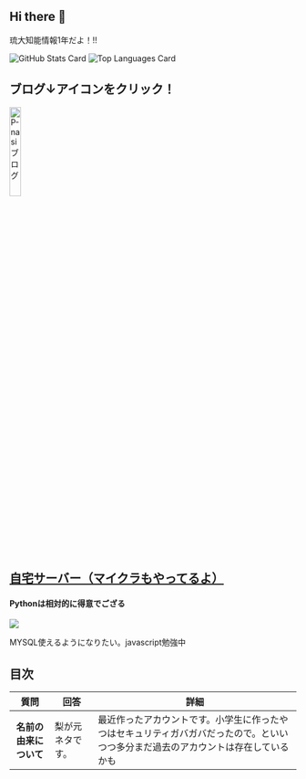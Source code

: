 ## Hi there 👋
琉大知能情報1年だよ！!!

![GitHub Stats Card](https://github-readme-stats.vercel.app/api?username=p-nasimonan)
![Top Languages Card](https://github-readme-stats.vercel.app/api/top-langs/?username=p-nasimonan)


## ブログ↓アイコンをクリック！
<a href = https://ie.u-ryukyu.ac.jp/p-nasi/>
<img src="https://ie.u-ryukyu.ac.jp/p-nasi/img/logo.png" width="20%" alt ="P-nasiブログ">
</a>


<a href = 'https://anko.pgw.jp/'>自宅サーバー（マイクラもやってるよ）</a>
---
  <!-- バックエンドの言語一覧 -->
#### Pythonは相対的に得意でござる
<img src="https://img.shields.io/badge/-Python-F2C63C.svg?logo=python&style=for-the-badge">

MYSQL使えるようになりたい。javascript勉強中

## 目次

<table>
<thead>
<tr>
  <th>質問</th>
  <th>回答</th>
  <th>詳細</th>
</tr>
</thead>
  <tr>
  <th>名前の由来について</th>
  <td> 梨が元ネタです。</td>
  <td>最近作ったアカウントです。小学生に作ったやつはセキュリティガバガバだったので。といいつつ多分まだ過去のアカウントは存在しているかも</td>
  </tr>
<!--
**p-nasimonan/p-nasimonan** is a ✨ _special_ ✨ repository because its `README.md` (this file) appears on your GitHub profile.

Here are some ideas to get you started:

- 🔭 I’m currently working on ...
- 🌱 I’m currently learning ...
- 👯 I’m looking to collaborate on ...
- 🤔 I’m looking for help with ...
- 💬 Ask me about ...
- 📫 How to reach me: ...
- 😄 Pronouns: ...
- ⚡ Fun fact: ...
-->
